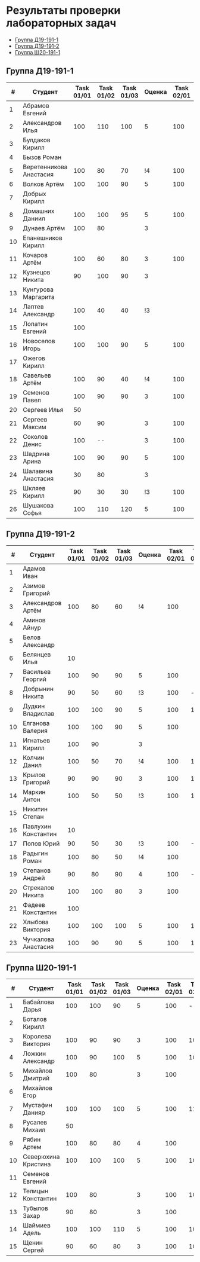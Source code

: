 # Результаты проверки лабораторных задач

<!--TOC-->
  - [Группа Д19-191-1](#группа-д19-191-1)
  - [Группа Д19-191-2](#группа-д19-191-2)
  - [Группа Ш20-191-1](#группа-ш20-191-1)
<!--/TOC-->

## Группа Д19-191-1
|#|Студент| Task 01/01 | Task 01/02 | Task 01/03 | Оценка | Task 02/01 | Task 02/02 | Task 02/03 |
|----|--|--|--|--|--|--|--|--|
|1|Абрамов Евгений||
|2|Александров Илья|100|110|100|5|100|110|
|3|Булдаков Кирилл|
|4|Бызов Роман|
|5|Веретенникова Анастасия|100|80|70|!4|100|100|100|
|6|Волков Артём|100|100|90|5|100|
|7|Добрых Кирилл|
|8|Домашних Даниил|100|100|95|5|100|100|100|
|9|Дунаев Артём|100|80||3|
|10|Епанешников Кирилл|
|11|Кочаров Артём|100|60|80|3|100|100|
|12|Кузнецов Никита|90|100|90|3|
|13|Кунгурова Маргарита|
|14|Лаптев Александр|100|40|40|!3|
|15|Лопатин Евгений|100|
|16|Новоселов Игорь|100|100|90|5|100|100|100|
|17|Ожегов Кирилл|
|18|Савельев Артём|100|90|40|!4|100|100|
|19|Семенов Павел|100|90|90|3|100|100|
|20|Сергеев Илья|50|
|21|Сергеев Максим|60|90||3|100|
|22|Соколов Денис|100|--||3|100|100|
|23|Шадрина Арина|100|90|90|5|100|100|100|
|24|Шалавина Анастасия|30|80||3|
|25|Шкляев Кирилл|90|30|30|!3|100|100|100|
|26|Шушакова Софья|100|110|120|5|100|100|100|

## Группа Д19-191-2
|#|Студент| Task 01/01 | Task 01/02 | Task 01/03 | Оценка | Task 02/01 | Task 02/02 | Task 02/03 |
|----|--|--|--|--|--|--|--|--|
|1|Адамов Иван|
|2|Азимов Григорий|
|3|Александров Артём|100|80|60|!4|100|
|4|Аминов Айнур|
|5|Белов Александр|
|6|Белянцев Илья|10|
|7|Васильев Георгий|100|90|90|5|100|
|8|Добрынин Никита|90|50|60|!3|100|-|100
|9|Дудкин Владислав|100|100|90|5|100|100|
|10|Елганова Валерия|100|100|90|5|100|
|11|Игнатьев Кирилл|100|90||3|
|12|Колчин Данил|100|50|70|!4|100|100|100|
|13|Крылов Григорий|90|90|90|3|100|100|100|
|14|Маркин Антон|100|50|50|!3|100|100|100|
|15|Никитин Степан|
|16|Павлухин Константин|10|
|17|Попов Юрий|90|50|30|!3|100|-100
|18|Радыгин Роман|100|80|50|!4|100|
|19|Степанов Андрей|90|80|90|4|100|-|100|
|20|Стрекалов Никита|100|100|80|3|100|
|21|Фадеев Константин|100|
|22|Хлыбова Виктория|100|100|100|5|100|100|100|
|23|Чучкалова Анастасия|100|90|90|5|100|100|100|

## Группа Ш20-191-1
|#|Студент| Task 01/01 | Task 01/02 | Task 01/03 | Оценка | Task 02/01 | Task 02/02 | Task 02/03 |
|----|--|--|--|--|--|--|--|--|
|1|Бабайлова Дарья|100|100|90|5|100|-|100|
|2|Боталов Кирилл|
|3|Королева Виктория|100|90|90|3|100|100|
|4|Ложкин Александр|100|90|100|5|100|100|100|
|5|Михайлов Дмитрий|100|80||3|100|
|6|Михайлов Егор|
|7|Мустафин Данияр|100|100|100|5|100|110|100|
|8|Русалев Михаил|50|
|9|Рябин Артем|100|80|80|4|100|
|10|Северюхина Кристина|100|100|100|5|100|100|100|
|11|Семенов Евгений|
|12|Телицын Константин|100|80||3|100|100|100|
|13|Тубылов Захар|90|80||3|100|
|14|Шаймиев Адель|100|100|110|5|100|100|100|
|15|Щенин Сергей|90|60|80|3|100|100|
